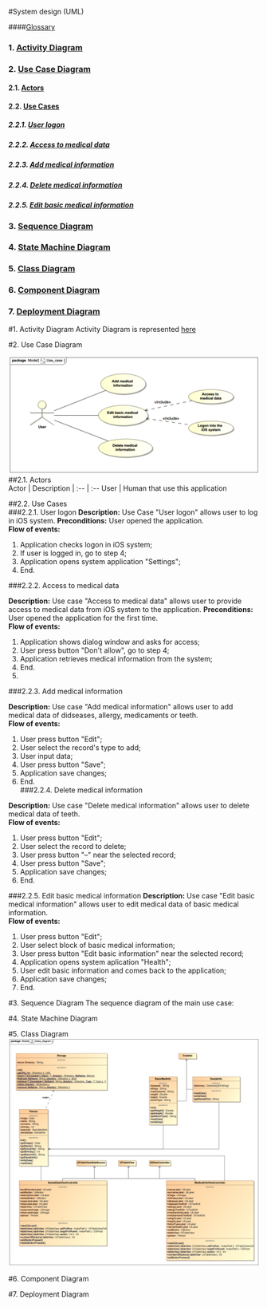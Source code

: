 #System design (UML)

####[Glossary](Glossary.md)

### 1\. [Activity Diagram](#1)<br>
### 2\. [Use Case Diagram](#2)<br>
#### 2.1\. [Actors](#2.1)<br>
#### 2.2\. [Use Cases](#2.2)<br>
##### 2.2.1\. [User logon](#2.2.1)<br>
##### 2.2.2\. [Access to medical data](#2.2.2)<br>
##### 2.2.3\. [Add medical information](#2.2.3)<br>
##### 2.2.4\. [Delete medical information](#2.2.4)<br>
##### 2.2.5\. [Edit basic medical information](#2.2.5)<br>

### 3\. [Sequence Diagram](#3)<br>
### 4\. [State Machine Diagram](#4)<br>
### 5\. [Class Diagram](#5)<br>
### 6\. [Component Diagram](#6)<br>
### 7\. [Deployment Diagram](#7)<br>



#1\. Activity Diagram <a name = "1"></a>
Activity Diagram is represented [here](Activity_diagrams/Activity.md)

#2\. Use Case Diagram  <a name = "2"></a>

![Use](use_case_diagram/use__tistic.co.png)
##2.1\. Actors <br>
Actor | Description
| :-- | :--
User | Human that use this application

##2.2\. Use Cases <br>
###2.2.1\. User logon <a name = "2.2.1"></a>
<b>Description:</b> Use Case "User logon" allows user to log in iOS system.
<b>Preconditions:</b> User opened the application.<br>
<b>Flow of events:</b> <br>
1. Application checks logon in iOS system;<br>
2. If user is logged in, go to step 4;<br>
3. Application opens system application "Settings";<br>
4. End. <br>

###2.2.2\. Access to medical data <a name = "2.2.2"></a>

<b>Description:</b> Use case "Access to medical data" allows user to provide access to medical data from iOS system to the application.
<b>Preconditions:</b> User opened the application for the first time.<br>
<b>Flow of events:</b> <br>
1. Application shows dialog window and asks for access;<br>
2. User press button "Don't allow", go to step 4;<br>
3. Application retrieves medical information from the system;<br>
4. End.<br>
5. 
###2.2.3\. Add medical information <a name = "2.2.3"></a>

<b>Description:</b> Use case "Add medical information" allows user to add medical data of didseases, allergy, medicaments or teeth.<br>
<b>Flow of events:</b> <br>
1. User press button "Edit";<br>
2. User select the record's type to add;<br>
3. User input data;<br>
4. User press button "Save"; <br>
5. Application save changes; <br>
6. End.<br>
###2.2.4\. Delete medical information <a name = "2.2.4"></a>

<b>Description:</b> Use case "Delete medical information" allows user to delete medical data of teeth.<br>
<b>Flow of events:</b> <br>
1. User press button "Edit";<br>
2. User select the record to delete;<br>
3. User press button "–" near the selected record;<br>
4. User press button "Save"; <br>
5. Application save changes; <br>
6. End.<br>

###2.2.5\. Edit basic medical information <a name = "2.2.5"></a>
<b>Description:</b> Use case "Edit basic medical information" allows user to edit medical data of basic medical information.<br>
<b>Flow of events:</b> <br>
1. User press button "Edit";<br>
2. User select block of basic medical information;<br>
3. User press button "Edit basic information" near the selected record;<br>
5. Application opens system aplication "Health"; <br>
6. User edit basic information and comes back to the application;<br>
7. Application save changes; <br>
8. End.<br>

#3\. Sequence Diagram <a name = "3"></a>
The sequence diagram of the main use case:

#4\. State Machine Diagram<a name = "4"></a>

#5\. Class Diagram <a name = "5"></a>
![Class](Class_diagram/Class_diagram.png)

#6\. Component Diagram <a name = "6"></a>

#7\. Deployment Diagram <a name = "7"></a>